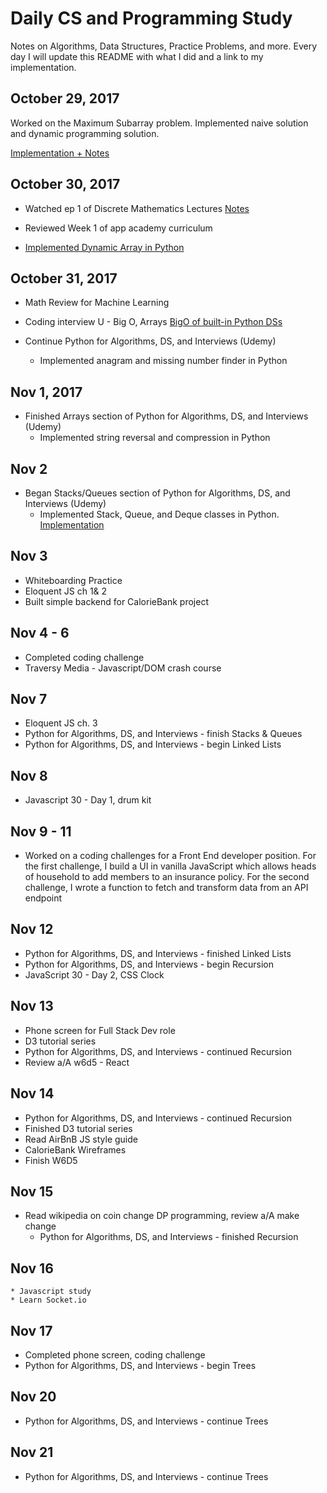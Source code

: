# Daily CS and Programming Study
Notes on Algorithms, Data Structures, Practice Problems, and more. Every day I will update this README with what I did and a link to my implementation.

## October 29, 2017
Worked on the Maximum Subarray problem. Implemented naive solution and dynamic programming solution.  

[Implementation + Notes](brainteasers/max_contig_subarray)

## October 30, 2017

* Watched ep 1 of Discrete Mathematics Lectures [Notes](Algorithms_and_Math/discrete_math.md)

* Reviewed Week 1 of app academy curriculum

* [Implemented Dynamic Array in Python](Algorithms_and_Math/Arrays/dynamic_array.py)

## October 31, 2017

* Math Review for Machine Learning

* Coding interview U - Big O, Arrays
    [BigO of built-in Python DSs](http://nbviewer.jupyter.org/github/jmportilla/Python-for-Algorithms--Data-Structures--and-Interviews/blob/master/Algorithm%20Analysis%20and%20Big%20O/Big%20O%20for%20Python%20Data%20Structures.ipynb)

* Continue Python for Algorithms, DS, and Interviews (Udemy)
  * Implemented anagram and missing number finder in Python

## Nov 1, 2017
  * Finished Arrays section of Python for Algorithms, DS, and Interviews (Udemy)
    * Implemented string reversal and compression in Python

## Nov 2     
  * Began Stacks/Queues section of Python for Algorithms, DS, and Interviews (Udemy)
    * Implemented Stack, Queue, and Deque classes in Python. [Implementation](Algorithms_and_Math/Stacks_Queues_&_Deques/stacks_queues.py)

## Nov 3
  * Whiteboarding Practice
  * Eloquent JS ch 1& 2
  * Built simple backend for CalorieBank project

## Nov 4 - 6
  * Completed coding challenge
  * Traversy Media - Javascript/DOM crash course

## Nov 7
  * Eloquent JS ch. 3
  * Python for Algorithms, DS, and Interviews - finish Stacks & Queues
  * Python for Algorithms, DS, and Interviews - begin Linked Lists

## Nov 8
  * Javascript 30 - Day 1, drum kit

## Nov 9 - 11

  * Worked on a coding challenges for a Front End developer position. For the
  first challenge, I build a UI in vanilla JavaScript which allows heads of household
  to add members to an insurance policy. For the second challenge, I wrote a function
  to fetch and transform data from an API endpoint

## Nov 12

  * Python for Algorithms, DS, and Interviews - finished Linked Lists
  * Python for Algorithms, DS, and Interviews - begin Recursion
  * JavaScript 30 - Day 2, CSS Clock

## Nov 13

  * Phone screen for Full Stack Dev role
  * D3 tutorial series
  * Python for Algorithms, DS, and Interviews - continued Recursion
  * Review a/A w6d5 - React

## Nov 14

  * Python for Algorithms, DS, and Interviews - continued Recursion
  * Finished D3 tutorial series
  * Read AirBnB JS style guide
  * CalorieBank Wireframes
  * Finish W6D5

## Nov 15
  * Read wikipedia on coin change DP programming, review a/A make change
    * Python for Algorithms, DS, and Interviews - finished Recursion

## Nov 16

    * Javascript study
    * Learn Socket.io

## Nov 17

  * Completed phone screen, coding challenge
  * Python for Algorithms, DS, and Interviews - begin Trees

## Nov 20

  * Python for Algorithms, DS, and Interviews - continue Trees

## Nov 21

  * Python for Algorithms, DS, and Interviews - continue Trees
